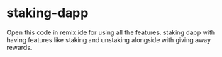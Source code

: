 # staking-dapp
Open this code in remix.ide for using all the features.
staking dapp with having features like staking and unstaking alongside with giving away rewards.


